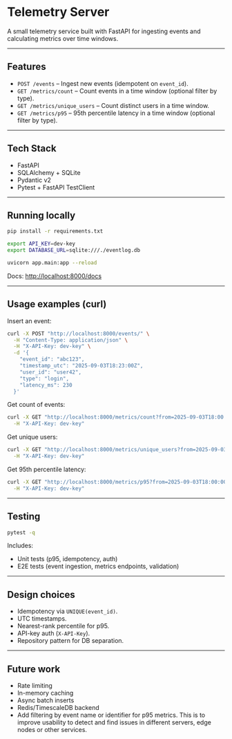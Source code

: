 # Telemetry Server

A small telemetry service built with FastAPI for ingesting events and calculating metrics over time windows.

---

## Features

* `POST /events` – Ingest new events (idempotent on `event_id`).
* `GET /metrics/count` – Count events in a time window (optional filter by type).
* `GET /metrics/unique_users` – Count distinct users in a time window.
* `GET /metrics/p95` – 95th percentile latency in a time window (optional filter by type).

---

## Tech Stack

* FastAPI
* SQLAlchemy + SQLite
* Pydantic v2
* Pytest + FastAPI TestClient

---

## Running locally

```bash
pip install -r requirements.txt

export API_KEY=dev-key
export DATABASE_URL=sqlite:///./eventlog.db

uvicorn app.main:app --reload
```

Docs: [http://localhost:8000/docs](http://localhost:8000/docs)

---

## Usage examples (curl)

Insert an event:

```bash
curl -X POST "http://localhost:8000/events/" \
  -H "Content-Type: application/json" \
  -H "X-API-Key: dev-key" \
  -d '{
    "event_id": "abc123",
    "timestamp_utc": "2025-09-03T18:23:00Z",
    "user_id": "user42",
    "type": "login",
    "latency_ms": 230
  }'
```

Get count of events:

```bash
curl -X GET "http://localhost:8000/metrics/count?from=2025-09-03T18:00:00Z&to=2025-09-03T19:00:00Z" \
  -H "X-API-Key: dev-key"
```

Get unique users:

```bash
curl -X GET "http://localhost:8000/metrics/unique_users?from=2025-09-03T18:00:00Z&to=2025-09-03T19:00:00Z" \
  -H "X-API-Key: dev-key"
```

Get 95th percentile latency:

```bash
curl -X GET "http://localhost:8000/metrics/p95?from=2025-09-03T18:00:00Z&to=2025-09-03T19:00:00Z" \
  -H "X-API-Key: dev-key"
```

---

## Testing

```bash
pytest -q
```

Includes:

* Unit tests (p95, idempotency, auth)
* E2E tests (event ingestion, metrics endpoints, validation)

---

## Design choices

* Idempotency via `UNIQUE(event_id)`.
* UTC timestamps.
* Nearest-rank percentile for p95.
* API-key auth (`X-API-Key`).
* Repository pattern for DB separation.

---

## Future work

* Rate limiting
* In-memory caching
* Async batch inserts
* Redis/TimescaleDB backend
* Add filtering by event name or identifier for p95 metrics. This is to improve usability to detect and find issues in different servers, edge nodes or other services.
